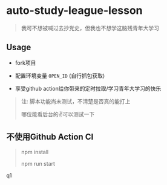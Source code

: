 # auto-study-league-lesson

> 我可不想被喊过去抄党史，但我也不想学这脑残青年大学习

## Usage

- fork项目

- 配置环境变量 `OPEN_ID` (自行抓包获取)

- 享受github action给你带来的定时拉取/学习青年大学习的快乐

> 注: 脚本功能尚未测试，不清楚是否真的能打上
>
> 哪位能看后台的✌可以测试一下

## 不使用Github Action CI

> npm install
> 
> npm run start

q1
